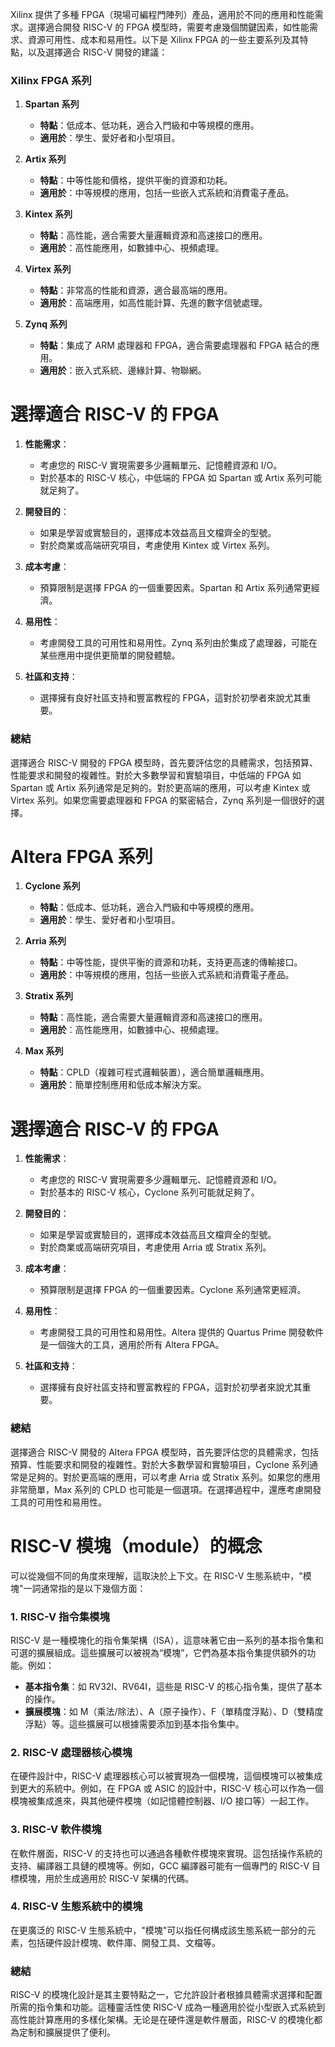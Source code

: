 
  
Xilinx 提供了多種 FPGA（現場可編程門陣列）產品，適用於不同的應用和性能需求。選擇適合開發 RISC-V 的 FPGA 模型時，需要考慮幾個關鍵因素，如性能需求、資源可用性、成本和易用性。以下是 Xilinx FPGA 的一些主要系列及其特點，以及選擇適合 RISC-V 開發的建議：

### Xilinx FPGA 系列

1. **Spartan 系列**
    
    - **特點**：低成本、低功耗，適合入門級和中等規模的應用。
    - **適用於**：學生、愛好者和小型項目。
2. **Artix 系列**
    
    - **特點**：中等性能和價格，提供平衡的資源和功耗。
    - **適用於**：中等規模的應用，包括一些嵌入式系統和消費電子產品。
3. **Kintex 系列**
    
    - **特點**：高性能，適合需要大量邏輯資源和高速接口的應用。
    - **適用於**：高性能應用，如數據中心、視頻處理。
4. **Virtex 系列**
    
    - **特點**：非常高的性能和資源，適合最高端的應用。
    - **適用於**：高端應用，如高性能計算、先進的數字信號處理。
5. **Zynq 系列**
    
    - **特點**：集成了 ARM 處理器和 FPGA，適合需要處理器和 FPGA 結合的應用。
    - **適用於**：嵌入式系統、邊緣計算、物聯網。

# 選擇適合 RISC-V 的 FPGA

1. **性能需求**：
    
    - 考慮您的 RISC-V 實現需要多少邏輯單元、記憶體資源和 I/O。
    - 對於基本的 RISC-V 核心，中低端的 FPGA 如 Spartan 或 Artix 系列可能就足夠了。
2. **開發目的**：
    
    - 如果是學習或實驗目的，選擇成本效益高且文檔齊全的型號。
    - 對於商業或高端研究項目，考慮使用 Kintex 或 Virtex 系列。
3. **成本考慮**：
    
    - 預算限制是選擇 FPGA 的一個重要因素。Spartan 和 Artix 系列通常更經濟。
4. **易用性**：
    
    - 考慮開發工具的可用性和易用性。Zynq 系列由於集成了處理器，可能在某些應用中提供更簡單的開發體驗。
5. **社區和支持**：
    
    - 選擇擁有良好社區支持和豐富教程的 FPGA，這對於初學者來說尤其重要。

### 總結

選擇適合 RISC-V 開發的 FPGA 模型時，首先要評估您的具體需求，包括預算、性能要求和開發的複雜性。對於大多數學習和實驗項目，中低端的 FPGA 如 Spartan 或 Artix 系列通常是足夠的。對於更高端的應用，可以考慮 Kintex 或 Virtex 系列。如果您需要處理器和 FPGA 的緊密結合，Zynq 系列是一個很好的選擇。



# Altera FPGA 系列

1. **Cyclone 系列**
    
    - **特點**：低成本、低功耗，適合入門級和中等規模的應用。
    - **適用於**：學生、愛好者和小型項目。
2. **Arria 系列**
    
    - **特點**：中等性能，提供平衡的資源和功耗，支持更高速的傳輸接口。
    - **適用於**：中等規模的應用，包括一些嵌入式系統和消費電子產品。
3. **Stratix 系列**
    
    - **特點**：高性能，適合需要大量邏輯資源和高速接口的應用。
    - **適用於**：高性能應用，如數據中心、視頻處理。
4. **Max 系列**
    
    - **特點**：CPLD（複雜可程式邏輯裝置），適合簡單邏輯應用。
    - **適用於**：簡單控制應用和低成本解決方案。

# 選擇適合 RISC-V 的 FPGA

1. **性能需求**：
    
    - 考慮您的 RISC-V 實現需要多少邏輯單元、記憶體資源和 I/O。
    - 對於基本的 RISC-V 核心，Cyclone 系列可能就足夠了。
2. **開發目的**：
    
    - 如果是學習或實驗目的，選擇成本效益高且文檔齊全的型號。
    - 對於商業或高端研究項目，考慮使用 Arria 或 Stratix 系列。
3. **成本考慮**：
    
    - 預算限制是選擇 FPGA 的一個重要因素。Cyclone 系列通常更經濟。
4. **易用性**：
    
    - 考慮開發工具的可用性和易用性。Altera 提供的 Quartus Prime 開發軟件是一個強大的工具，適用於所有 Altera FPGA。
5. **社區和支持**：
    
    - 選擇擁有良好社區支持和豐富教程的 FPGA，這對於初學者來說尤其重要。

### 總結

選擇適合 RISC-V 開發的 Altera FPGA 模型時，首先要評估您的具體需求，包括預算、性能要求和開發的複雜性。對於大多數學習和實驗項目，Cyclone 系列通常是足夠的。對於更高端的應用，可以考慮 Arria 或 Stratix 系列。如果您的應用非常簡單，Max 系列的 CPLD 也可能是一個選項。在選擇過程中，還應考慮開發工具的可用性和易用性。


  
# RISC-V 模塊（module）的概念
可以從幾個不同的角度來理解，這取決於上下文。在 RISC-V 生態系統中，"模塊"一詞通常指的是以下幾個方面：

### 1. RISC-V 指令集模塊

RISC-V 是一種模塊化的指令集架構（ISA），這意味著它由一系列的基本指令集和可選的擴展組成。這些擴展可以被視為“模塊”，它們為基本指令集提供額外的功能。例如：

- **基本指令集**：如 RV32I、RV64I，這些是 RISC-V 的核心指令集，提供了基本的操作。
- **擴展模塊**：如 M（乘法/除法）、A（原子操作）、F（單精度浮點）、D（雙精度浮點）等。這些擴展可以根據需要添加到基本指令集中。

### 2. RISC-V 處理器核心模塊

在硬件設計中，RISC-V 處理器核心可以被實現為一個模塊，這個模塊可以被集成到更大的系統中。例如，在 FPGA 或 ASIC 的設計中，RISC-V 核心可以作為一個模塊被集成進來，與其他硬件模塊（如記憶體控制器、I/O 接口等）一起工作。

### 3. RISC-V 軟件模塊

在軟件層面，RISC-V 的支持也可以通過各種軟件模塊來實現。這包括操作系統的支持、編譯器工具鏈的模塊等。例如，GCC 編譯器可能有一個專門的 RISC-V 目標模塊，用於生成適用於 RISC-V 架構的代碼。

### 4. RISC-V 生態系統中的模塊

在更廣泛的 RISC-V 生態系統中，"模塊"可以指任何構成該生態系統一部分的元素，包括硬件設計模塊、軟件庫、開發工具、文檔等。

### 總結

RISC-V 的模塊化設計是其主要特點之一，它允許設計者根據具體需求選擇和配置所需的指令集和功能。這種靈活性使 RISC-V 成為一種適用於從小型嵌入式系統到高性能計算應用的多樣化架構。无论是在硬件還是軟件層面，RISC-V 的模塊化都為定制和擴展提供了便利。